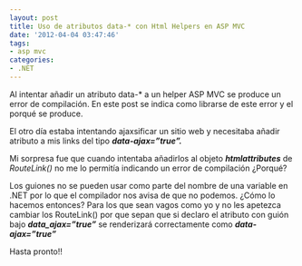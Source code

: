 ```yaml
---
layout: post
title: Uso de atributos data-* con Html Helpers en ASP MVC
date: '2012-04-04 03:47:46'
tags:
- asp mvc
categories:
- .NET
---
```



Al intentar añadir un atributo data-* a un helper ASP MVC se produce un error de compilación. En este post se indica como librarse de este error y el porqué se produce.

El otro día estaba intentando ajaxsificar un sitio web y necesitaba añadir atributo a mis links del tipo ***data-ajax=”true”.***

Mi sorpresa fue que cuando intentaba añadirlos al objeto ***htmlattributes*** de *RouteLink()* no me lo permitía indicando un error de compilación ¿Porqué?

Los guiones no se pueden usar como parte del nombre de una variable en .NET por lo que el compilador nos avisa de que no podemos. ¿Cómo lo hacemos entonces? Para los que sean vagos como yo y no les apetezca cambiar los RouteLink() por <a></a> que sepan que si declaro el atributo con guión bajo ***data_ajax=”true”*** se renderizará correctamente como ***data-ajax=”true”***

Hasta pronto!!


